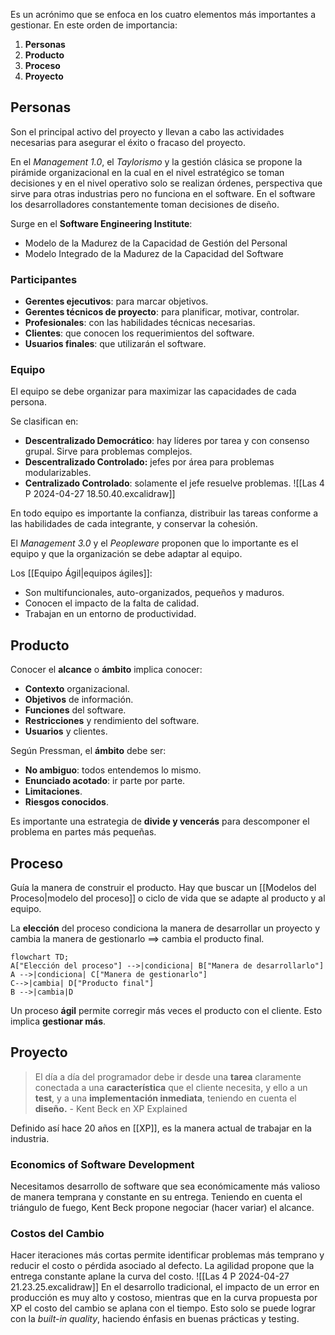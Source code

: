Es un acrónimo que se enfoca en los cuatro elementos más importantes a gestionar.
En este orden de importancia:

1. **Personas**
2. **Producto**
3. **Proceso**
4. **Proyecto**

## Personas

Son el principal activo del proyecto y llevan a cabo las actividades necesarias para asegurar el éxito o fracaso del proyecto.

En el _Management 1.0_, el _Taylorismo_ y la gestión clásica se propone la pirámide organizacional en la cual en el nivel estratégico se toman decisiones y en el nivel operativo solo se realizan órdenes, perspectiva que sirve para otras industrias pero no funciona en el software. En el software los desarrolladores constantemente toman decisiones de diseño.

Surge en el **Software Engineering Institute**:

- Modelo de la Madurez de la Capacidad de Gestión del Personal
- Modelo Integrado de la Madurez de la Capacidad del Software

### Participantes

- **Gerentes ejecutivos**: para marcar objetivos.
- **Gerentes técnicos de proyecto**: para planificar, motivar, controlar.
- **Profesionales**: con las habilidades técnicas necesarias.
- **Clientes**: que conocen los requerimientos del software.
- **Usuarios finales**: que utilizarán el software.

### Equipo

El equipo se debe organizar para maximizar las capacidades de cada persona.

Se clasifican en:

- **Descentralizado Democrático**: hay líderes por tarea y con consenso grupal. Sirve para problemas complejos.
- **Descentralizado Controlado:** jefes por área para problemas modularizables.
- **Centralizado Controlado**: solamente el jefe resuelve problemas.
  ![[Las 4 P 2024-04-27 18.50.40.excalidraw]]

En todo equipo es importante la confianza, distribuir las tareas conforme a las habilidades de cada integrante, y conservar la cohesión.

El _Management 3.0_ y el _Peopleware_ proponen que lo importante es el equipo y que la organización se debe adaptar al equipo.

Los [[Equipo Ágil|equipos ágiles]]:

- Son multifuncionales, auto-organizados, pequeños y maduros.
- Conocen el impacto de la falta de calidad.
- Trabajan en un entorno de productividad.

## Producto

Conocer el **alcance** o **ámbito** implica conocer:

- **Contexto** organizacional.
- **Objetivos** de información.
- **Funciones** del software.
- **Restricciones** y rendimiento del software.
- **Usuarios** y clientes.

Según Pressman, el **ámbito** debe ser:

- **No ambiguo**: todos entendemos lo mismo.
- **Enunciado acotado**: ir parte por parte.
- **Limitaciones**.
- **Riesgos conocidos**.

Es importante una estrategia de **divide y vencerás** para descomponer el problema en partes más pequeñas.

## Proceso

Guía la manera de construir el producto. Hay que buscar un [[Modelos del Proceso|modelo del proceso]] o ciclo de vida que se adapte al producto y al equipo.

La **elección** del proceso condiciona la manera de desarrollar un proyecto y cambia la manera de gestionarlo $\implies$ cambia el producto final.

```mermaid
flowchart TD;
A["Elección del proceso"] -->|condiciona| B["Manera de desarrollarlo"]
A -->|condiciona| C["Manera de gestionarlo"]
C-->|cambia| D["Producto final"]
B -->|cambia|D
```

Un proceso **ágil** permite corregir más veces el producto con el cliente. Esto implica **gestionar más**.

## Proyecto

> El día a día del programador debe ir desde una **tarea** claramente conectada a una **característica** que el cliente necesita, y ello a un **test**, y a una **implementación inmediata**, teniendo en cuenta el **diseño.** - Kent Beck en XP Explained

Definido así hace 20 años en [[XP]], es la manera actual de trabajar en la industria.

### Economics of Software Development

Necesitamos desarrollo de software que sea económicamente más valioso de manera temprana y constante en su entrega. Teniendo en cuenta el triángulo de fuego, Kent Beck propone negociar (hacer variar) el alcance.

### Costos del Cambio

Hacer iteraciones más cortas permite identificar problemas más temprano y reducir el costo o pérdida asociado al defecto. La agilidad propone que la entrega constante aplane la curva del costo.
![[Las 4 P 2024-04-27 21.23.25.excalidraw]]
En el desarrollo tradicional, el impacto de un error en producción es muy alto y costoso, mientras que en la curva propuesta por XP el costo del cambio se aplana con el tiempo. Esto solo se puede lograr con la _built-in quality_, haciendo énfasis en buenas prácticas y testing.
